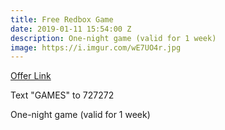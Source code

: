 ```yaml
---
title: Free Redbox Game
date: 2019-01-11 15:54:00 Z
description: One-night game (valid for 1 week)
image: https://i.imgur.com/wE7UO4r.jpg
---
```


[Offer Link](https://www.redbox.com/games)

Text "GAMES" to 727272 

One-night game (valid for 1 week)